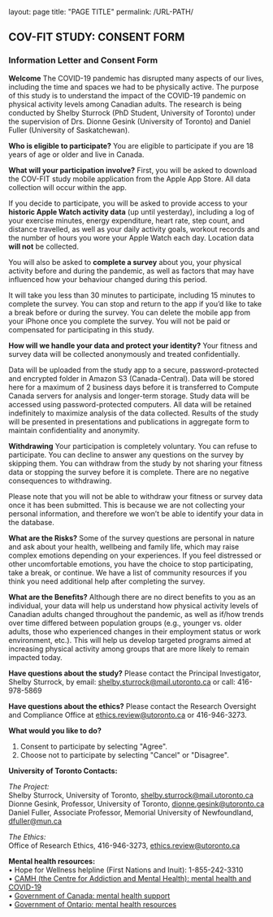 layout: page
title: "PAGE TITLE"
permalink: /URL-PATH/

## COV-FIT STUDY: CONSENT FORM

### Information Letter and Consent Form

**Welcome**
The COVID-19 pandemic has disrupted many aspects of our lives, including the time and spaces we had to be physically active. The purpose of this study is to understand the impact of the COVID-19 pandemic on physical activity levels among Canadian adults. The research is being conducted by Shelby Sturrock (PhD Student, University of Toronto) under the supervision of Drs. Dionne Gesink (University of Toronto) and Daniel Fuller (University of Saskatchewan). 

**Who is eligible to participate?**
You are eligible to participate if you are 18 years of age or older and live in Canada. 

**What will your participation involve?**
First, you will be asked to download the COV-FIT study mobile application from the Apple App Store. All data collection will occur within the app. 

If you decide to participate, you will be asked to provide access to your **historic Apple Watch activity data** (up until yesterday), including a log of your exercise minutes, energy expenditure, heart rate, step count, and distance travelled, as well as your daily activity goals, workout records and the number of hours you wore your Apple Watch each day. Location data **will not** be collected. 

You will also be asked to **complete a survey** about you, your physical activity before and during the pandemic, as well as factors that may have influenced how your behaviour changed during this period. 

It will take you less than 30 minutes to participate, including 15 minutes to complete the survey. You can stop and return to the app if you’d like to take a break before or during the survey. You can delete the mobile app from your iPhone once you complete the survey. You will not be paid or compensated for participating in this study. 

**How will we handle your data and protect your identity?**
Your fitness and survey data will be collected anonymously and treated confidentially. 

Data will be uploaded from the study app to a secure, password-protected and encrypted folder in Amazon S3 (Canada-Central). Data will be stored here for a maximum of 2 business days before it is transferred to Compute Canada servers for analysis and longer-term storage. Study data will be accessed using password-protected computers. All data will be retained indefinitely to maximize analysis of the data collected. Results of the study will be presented in presentations and publications in aggregate form to maintain confidentiality and anonymity. 
 
**Withdrawing**
Your participation is completely voluntary. You can refuse to participate. You can decline to answer any questions on the survey by skipping them. You can withdraw from the study by not sharing your fitness data or stopping the survey before it is complete. There are no negative consequences to withdrawing. 

Please note that you will not be able to withdraw your fitness or survey data once it has been submitted. This is because we are not collecting your personal information, and therefore we won’t be able to identify your data in the database.  

**What are the Risks?**
Some of the survey questions are personal in nature and ask about your health, wellbeing and family life, which may raise complex emotions depending on your experiences.  If you feel distressed or other uncomfortable emotions, you have the choice to stop participating, take a break, or continue.  We have a list of community resources if you think you need additional help after completing the survey.

**What are the Benefits?**
Although there are no direct benefits to you as an individual, your data will help us understand how physical activity levels of Canadian adults changed throughout the pandemic, as well as if/how trends over time differed between population groups (e.g., younger vs. older adults, those who experienced changes in their employment status or work environment, etc.). This will help us develop targeted programs aimed at increasing physical activity among groups that are more likely to remain impacted today. 

**Have questions about the study?** Please contact the Principal Investigator, Shelby Sturrock, by email: shelby.sturrock@mail.utoronto.ca or call: 416-978-5869

**Have questions about the ethics?** Please contact the Research Oversight and Compliance Office at ethics.review@utoronto.ca or 416-946-3273. 

**What would you like to do?**

1. Consent to participate by selecting "Agree".
2. Choose not to participate by selecting "Cancel" or "Disagree".


**University of Toronto Contacts:**

_The Project:_<br/>
Shelby Sturrock, University of Toronto, shelby.sturrock@mail.utoronto.ca <br/>
Dionne Gesink, Professor, University of Toronto, dionne.gesink@utoronto.ca <br/>
Daniel Fuller, Associate Professor, Memorial University of Newfoundland, dfuller@mun.ca 

_The Ethics:_ <br/>
Office of Research Ethics, 416-946-3273, ethics.review@utoronto.ca  

**Mental health resources:** <br/>
•	Hope for Wellness helpline (First Nations and Inuit): 1-855-242-3310 <br/>
•	[CAMH (the Centre for Addiction and Mental Health): mental health and COVID-19](https://www.camh.ca/en/health-info/mental-health-and-covid-19) <br/>
•	[Government of Canada: mental health support](https://www.canada.ca/en/public-health/services/mental-health-services/mental-health-get-help.html) <br/>
•	[Government of Ontario: mental health resources](https://www.ontario.ca/page/find-mental-health-support) <br/>

